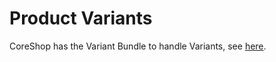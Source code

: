 # Product Variants

CoreShop has the Variant Bundle to handle Variants, see [here](../../02_Bundles/Variant_Bundle.md).